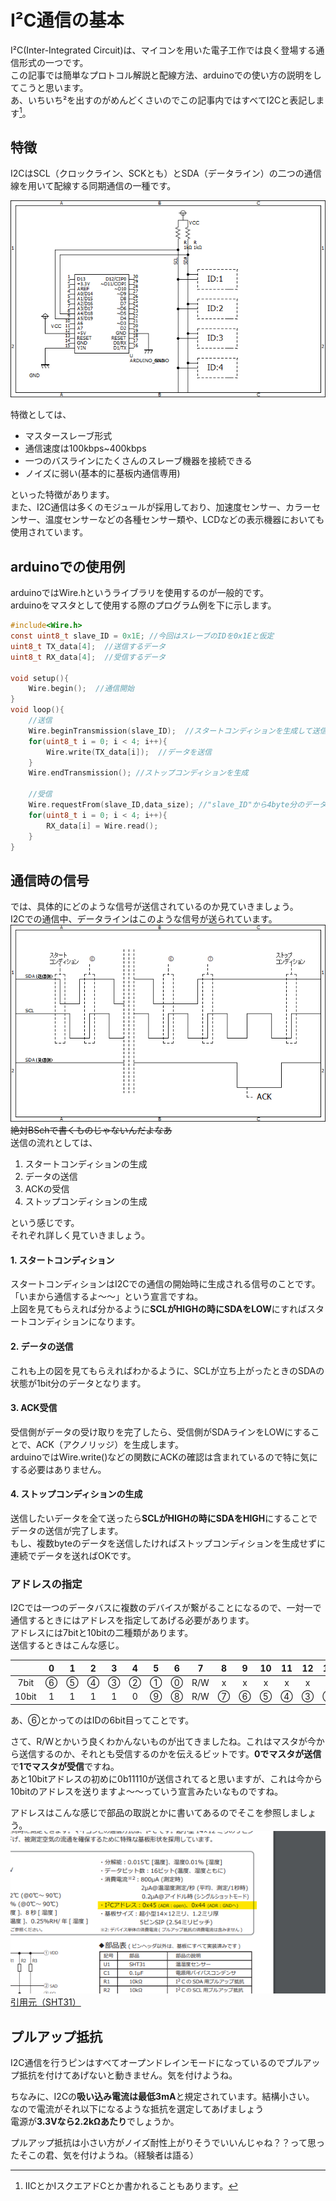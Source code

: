 # I²C通信の基本  

I²C(Inter-Integrated Circuit)は、マイコンを用いた電子工作では良く登場する通信形式の一つです。  
この記事では簡単なプロトコル解説と配線方法、arduinoでの使い方の説明をしてこうと思います。  
あ、いちいち²を出すのがめんどくさいのでこの記事内ではすべてI2Cと表記します[^1]。  

## 特徴  
I2CはSCL（クロックライン、SCKとも）とSDA（データライン）の二つの通信線を用いて配線する同期通信の一種です。  

![配線例](images/i2c_example_circuit_arduino.png)  

特徴としては、  
- マスタースレーブ形式  
- 通信速度は100kbps~400kbps  
- 一つのバスラインにたくさんのスレーブ機器を接続できる  
- ノイズに弱い(基本的に基板内通信専用)  

といった特徴があります。  
また、I2C通信は多くのモジュールが採用しており、加速度センサー、カラーセンサー、温度センサーなどの各種センサー類や、LCDなどの表示機器においても使用されています。  

## arduinoでの使用例  

arduinoではWire.hというライブラリを使用するのが一般的です。  
arduinoをマスタとして使用する際のプログラム例を下に示します。  

```c
#include<Wire.h>
const uint8_t slave_ID = 0x1E; //今回はスレーブのIDを0x1Eと仮定
uint8_t TX_data[4];  //送信するデータ
uint8_t RX_data[4];  //受信するデータ

void setup(){
    Wire.begin();  //通信開始
}  
void loop(){
    //送信
    Wire.beginTransmission(slave_ID);  //スタートコンディションを生成して送信先のIDを指定
    for(uint8_t i = 0; i < 4; i++){
        Wire.write(TX_data[i]);  //データを送信
    }
    Wire.endTransmission(); //ストップコンディションを生成
    
    //受信
    Wire.requestFrom(slave_ID,data_size); //"slave_ID"から4byte分のデータを受け取る
    for(uint8_t i = 0; i < 4; i++){
        RX_data[i] = Wire.read();
    }
}
```  

## 通信時の信号  
では、具体的にどのような信号が送信されているのか見ていきましょう。  
I2Cでの通信中、データラインはこのような信号が送られています。
![i2c_protcol](images/i2c_protcol.png)  
~~絶対BSchで書くものじゃないんだよなあ~~  
送信の流れとしては、  
1. スタートコンディションの生成
2. データの送信
3. ACKの受信
4. ストップコンディションの生成  

という感じです。  
それぞれ詳しく見ていきましょう。  

#### 1. スタートコンディション  
スタートコンディションはI2Cでの通信の開始時に生成される信号のことです。「いまから通信するよ～～」という宣言ですね。  
上図を見てもらえれば分かるように**SCLがHIGHの時にSDAをLOW**にすればスタートコンディションになります。  

#### 2. データの送信  
これも上の図を見てもらえればわかるように、SCLが立ち上がったときのSDAの状態が1bit分のデータとなります。  

#### 3. ACK受信  
受信側がデータの受け取りを完了したら、受信側がSDAラインをLOWにすることで、ACK（アクノリッジ）を生成します。  
arduinoではWire.write()などの関数にACKの確認は含まれているので特に気にする必要はありません。  

#### 4. ストップコンディションの生成  
送信したいデータを全て送ったら**SCLがHIGHの時にSDAをHIGH**にすることでデータの送信が完了します。  
もし、複数byteのデータを送信したければストップコンディションを生成せずに連続でデータを送ればOKです。  

### アドレスの指定  
I2Cでは一つのデータバスに複数のデバイスが繋がることになるので、一対一で通信するときにはアドレスを指定してあげる必要があります。  
アドレスには7bitと10bitの二種類があります。  
送信するときはこんな感じ。

|  | 0 | 1 | 2 | 3 | 4 | 5 | 6 | 7 | 8 | 9 | 10 | 11 | 12 | 13 | 14 | 15 |
| :---: | :---: | :---: | :---: | :---: | :---: | :---: | :---: | :---: | :---: | :---: | :---: | :---: | :---: | :---: | :---: | :---: |
| 7bit | ⑥ | ⑤ | ④ | ③ | ② | ① | ⓪ | R/W | x | x | x | x | x | x | x | x |
| 10bit | 1 | 1 | 1 | 1 | 0 | ⑨ | ⑧ | R/W | ⑦ | ⑥ | ⑤ | ④ | ③ | ② | ① | ⓪ |  

あ、⑥とかってのはIDの6bit目ってことです。  

さて、R/Wとかいう良くわかんないものが出てきましたね。これはマスタが今から送信するのか、それとも受信するのかを伝えるビットです。**0でマスタが送信**で**1でマスタが受信**ですね。  
あと10bitアドレスの初めに0b11110が送信されてると思いますが、これは今から10bitのアドレスを送りますよ～～っていう宣言みたいなものですね。  

アドレスはこんな感じで部品の取説とかに書いてあるのでそこを参照しましょう。
![i2c_address_example](images/i2c_address_example.png)  
[引用元（SHT31）](https://akizukidenshi.com/catalog/g/gK-12125/)  

## プルアップ抵抗  

I2C通信を行うピンはすべてオープンドレインモードになっているのでプルアップ抵抗を付けてあげないと動きません。気を付けようね。  

ちなみに、I2Cの**吸い込み電流は最低3mA**と規定されています。結構小さい。  
なので電流がそれ以下になるような抵抗を選定してあげましょう  
電源が**3.3Vなら2.2kΩあたり**でしょうか。  

プルアップ抵抗は小さい方がノイズ耐性上がりそうでいいんじゃね？？って思ったそこの君、気を付けようね。（経験者は語る）  


[^1]:IICとかIスクエアドCとか書かれることもあります。